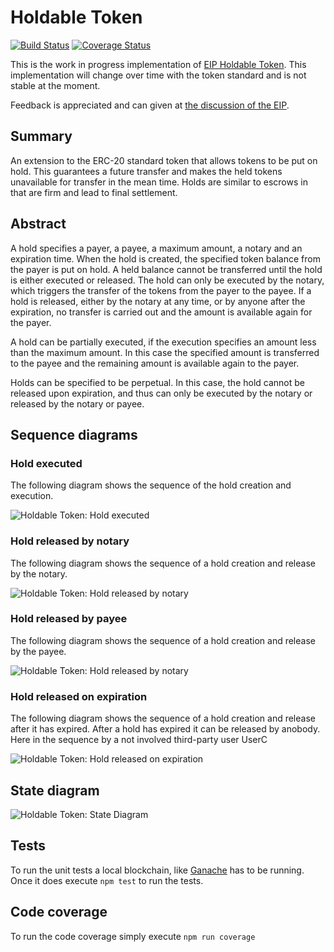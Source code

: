 # Holdable Token

[![Build Status](https://travis-ci.org/IoBuilders/holdable-token.svg?branch=master)](https://travis-ci.org/IoBuilders/holdable-token)
[![Coverage Status](https://coveralls.io/repos/github/IoBuilders/holdable-token/badge.svg?branch=master)](https://coveralls.io/github/IoBuilders/holdable-token?branch=master)

This is the work in progress implementation of [EIP Holdable Token](https://github.com/IoBuilders/EIPs/blob/eip-holdable-token/EIPS/eip-holdable-token.md). This implementation will change over time with the token standard and is not stable at the moment.

Feedback is appreciated and can given at [the discussion of the EIP](https://github.com/IoBuilders/EIPs/pull/1).

## Summary

An extension to the ERC-20 standard token that allows tokens to be put on hold. This guarantees a future transfer and makes the held tokens unavailable for transfer in the mean time. Holds are similar to escrows in that are firm and lead to final settlement.

## Abstract
A hold specifies a payer, a payee, a maximum amount, a notary and an expiration time. When the hold is created, the specified token balance from the payer is put on hold. A held balance cannot be transferred until the hold is either executed or released. The hold can only be executed by the notary, which triggers the transfer of the tokens from the payer to the payee. If a hold is released, either by the notary at any time, or by anyone after the expiration, no transfer is carried out and the amount is available again for the payer.

A hold can be partially executed, if the execution specifies an amount less than the maximum amount. In this case the specified amount is transferred to the payee and the remaining amount is available again to the payer.

Holds can be specified to be perpetual. In this case, the hold cannot be released upon expiration, and thus can only be executed by the notary or released by the notary or payee.

## Sequence diagrams

### Hold executed

The following diagram shows the sequence of the hold creation and execution.

![Holdable Token: Hold executed](http://www.plantuml.com/plantuml/png/SoWkIImgAStDuGejJYroLD2rKr3ooCz9IKpAILK8oSzEpLEoKiW02cYKv5ifWDGuQNAXgm3fyii76bHffG2ISYvAJIn9JU62Y64nKi5A8RKYDRcq91Ka0RSQOhwLGabHObvnMceHLel0YY7sk4BCIE5oICrB0Ve10000)

### Hold released by notary

The following diagram shows the sequence of a hold creation and release by the notary.

![Holdable Token: Hold released by notary](http://www.plantuml.com/plantuml/png/SoWkIImgAStDuGejJYroLD2rKr3ooCz9IKpAILK8oSzEpLEoKiW02cYKv5ifWDGuQNAXgm3fyii76bHffG2ISYvAJIn9JU62Y64nKi5AeIWr9pMnE1KaWTKyi7CWnWL1bE9H1pTE8ICr9qKXCJU_DA-4oo4rBmNeCm00)

### Hold released by payee

The following diagram shows the sequence of a hold creation and release by the payee.

![Holdable Token: Hold released by notary](http://www.plantuml.com/plantuml/png/SoWkIImgAStDuGejJYroLD2rKr3ooCz9IKpAILK8oSzEpLEoKiW02cYKv5ifWDGuQNAXgm3fyii76bHffG2ISYvAJIn9JU42AyTYeeALGb5gJcfYSIf80gjnODV0bIbafEQaA2JcvfVcbU1J3f89WcX9uN98pKi1UWm0)

### Hold released on expiration

The following diagram shows the sequence of a hold creation and release after it has expired. After a hold has expired it can be released by anobody. Here in the sequence by a not involved third-party user UserC

![Holdable Token: Hold released on expiration](http://www.plantuml.com/plantuml/png/SoWkIImgAStDuGejJYroLD2rKr3ooCz9IKpAILK8oSzEpLEoKiW02cYKv5ifWDGuQNAXgm3fyii76bHffG2ISYvAJIn9JG4RwOpDI0KhXQBKdDJ4ubIG15RpmCw1ArF8ICr9KKZCpI_DAy6d72GJ1D6ImkMGcfS2z1a0)

## State diagram

![Holdable Token: State Diagram](http://www.plantuml.com/plantuml/png/TOx1Jkj034Nt-GgldzGVU0jKWIgnegXRnCAfRvG8rrDv7EZyFTD0YaheAXdVu-Expi4Uuq6Rbt-lj5hTqTO53lbFZqdbmS41QRw7Is07mySlO7F2VeoPc5_DPI_I6onJwkZ81Kxie1ugn2PaAOZVUL1k5TGbft2stC6R7s_qDHfLgSPSBHu3wmMadZErW94a0rrrsq716N9VdbAmbw-EyxHPndisIgQb2kk_AeJQCXMmYRXXV-O2t9BFwMttyGpygTxQvdGSd6D8jlGlaUd8bP-jj4dgjmluTAsl5XeouRnMHMkOZ0Vz1000)

## Tests

To run the unit tests a local blockchain, like [Ganache](https://www.trufflesuite.com/ganache) has to be running.  Once it does execute `npm test` to run the tests.

## Code coverage

To run the code coverage simply execute `npm run coverage`
